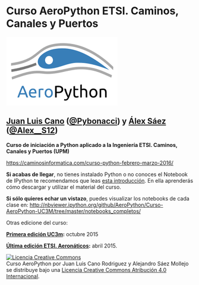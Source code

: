 # Curso AeroPython ETSI. Caminos, Canales y Puertos 

<img src="./static/aeropython_name_mini.png" alt="AeroPython" align="center" style="width: 300px;"/>

## [Juan Luis Cano](http://es.linkedin.com/in/juanluiscanor) ([@Pybonacci](https://twitter.com/Pybonacci)) y [Álex Sáez](https://www.linkedin.com/in/alejandrosaezm) ([@Alex__S12](https://twitter.com/Alex__S12))

__Curso de iniciación a Python aplicado a la Ingeniería ETSI. Caminos, Canales y Puertos (UPM)__

https://caminosinformatica.com/curso-python-febrero-marzo-2016/

__Si acabas de llegar__, no tienes instalado Python o no conoces el Notebook de IPython te recomendamos que leas [esta introducción](http://nbviewer.ipython.org/github/AeroPython/Curso-AeroPython-UC3M/blob/master/notebooks_completos/Clase0_Bienvenido.ipynb). En ella aprenderás cómo descargar y utilizar el material del curso.

__Si sólo quieres echar un vistazo__, puedes visualizar los notebooks de cada clase en:
http://nbviewer.ipython.org/github/AeroPython/Curso-AeroPython-UC3M/tree/master/notebooks_completos/

Otras edicione del curso:

__[Primera edición UC3m](http://pybonacci.org/2015/09/17/curso-aeropython-en-la-uc3m/):__ octubre 2015

__[Última edición ETSI. Aeronáticos](https://github.com/AeroPython/Curso_AeroPython/tree/master/notebooks_completos):__ abril 2015. 

<a rel="license" href="http://creativecommons.org/licenses/by/4.0/deed.es"><img alt="Licencia Creative Commons" style="border-width:0" src="http://i.creativecommons.org/l/by/4.0/88x31.png" /></a><br /><span xmlns:dct="http://purl.org/dc/terms/" property="dct:title">Curso AeroPython</span> por <span xmlns:cc="http://creativecommons.org/ns#" property="cc:attributionName">Juan Luis Cano Rodriguez y Alejandro Sáez Mollejo</span> se distribuye bajo una <a rel="license" href="http://creativecommons.org/licenses/by/4.0/deed.es">Licencia Creative Commons Atribución 4.0 Internacional</a>.

